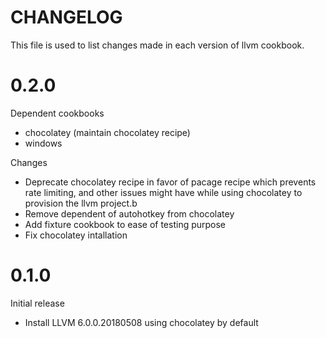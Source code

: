 # CHANGELOG

This file is used to list changes made in each version of llvm cookbook.

# 0.2.0

Dependent cookbooks

- chocolatey (maintain chocolatey recipe)
- windows

Changes

- Deprecate chocolatey recipe in favor of pacage recipe which prevents rate limiting, and other issues might have while using chocolatey to provision the llvm project.b
- Remove dependent of autohotkey from chocolatey
- Add fixture cookbook to ease of testing purpose
- Fix chocolatey intallation

# 0.1.0

Initial release

- Install LLVM 6.0.0.20180508 using chocolatey by default
